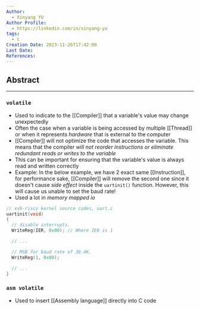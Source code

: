 ```yaml
---
Author:
  - Xinyang YU
Author Profile:
  - https://linkedin.com/in/xinyang-yu
tags:
  - c
Creation Date: 2023-11-26T17:42:00
Last Date: 
References:
---
```

## Abstract
---



### `volatile`
- Used to indicate to the [[Compiler]] that a variable's value may change unexpectedly
- Often the case when a variable is being accessed by multiple [[Thread]] or when it represents *hardware* that is external to the computer
- [[Compiler]] will not optimize the code that accesses the variable. This means that the compiler *will not reorder instructions or eliminate redundant reads or writes to the variable*
- This can be important for ensuring that the variable's value is always read and written correctly
- Example: In the below example, we have 2 exact same [[Instruction]], for performance sake, [[Compiler]] will remove the second one since it doesn't cause *side effect* inside the `uartinit()` function. However, this will cause us unable to set the baud rate!
- Used a lot in *memory mapped io*
```c
// xv6-riscv kernel source codes, uart.c
uartinit(void)
{
  // disable interrupts.
  WriteReg(IER, 0x00); // Where IER is 1

  // ...

  // MSB for baud rate of 38.4K.
  WriteReg(1, 0x00);

  // ...
}
```

### `asm volatile`
- Used to insert [[Assembly language]] directly into C code